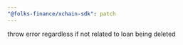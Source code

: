 ```yaml
---
"@folks-finance/xchain-sdk": patch
---
```


throw error regardless if not related to loan being deleted
